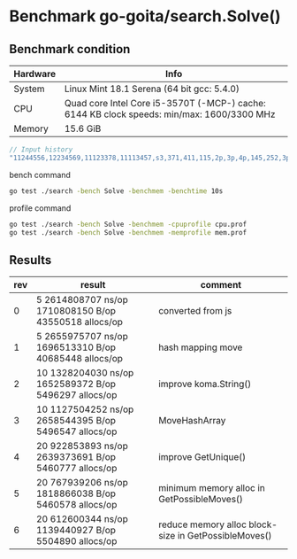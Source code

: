 # Benchmark go-goita/search.Solve()

## Benchmark condition


Hardware | Info
---------|----------
 System | Linux Mint 18.1 Serena (64 bit gcc: 5.4.0)
 CPU | Quad core Intel Core i5-3570T (-MCP-) cache: 6144 KB clock speeds: min/max: 1600/3300 MHz
Memory | 15.6 GiB


```go
// Input history
"11244556,12234569,11123378,11113457,s3,371,411,115,2p,3p,4p,145,252,3p,4p,124,2p"
```

bench command
```sh
go test ./search -bench Solve -benchmem -benchtime 10s 
```

profile command
```sh
go test ./search -bench Solve -benchmem -cpuprofile cpu.prof
go test ./search -bench Solve -benchmem -memprofile mem.prof
```


## Results
rev | result | comment
---------|----------|---------
 0 | 5	2614808707 ns/op	1710808150 B/op	43550518 allocs/op | converted from js
 1 | 5	2655975707 ns/op	1696513310 B/op	40685448 allocs/op | hash mapping move
 2 | 10	1328204030 ns/op	1652589372 B/op	 5496297 allocs/op | improve koma.String() 
 3 | 10	1127504252 ns/op	2658544395 B/op	 5496547 allocs/op | MoveHashArray
 4 | 20  922853893 ns/op    2639373691 B/op  5460777 allocs/op | improve GetUnique()
 5 | 20  767939206 ns/op    1818866038 B/op  5460578 allocs/op | minimum memory alloc in GetPossibleMoves()
 6 | 20  612600344 ns/op    1139440927 B/op  5504890 allocs/op | reduce memory alloc block-size in GetPossibleMoves()
